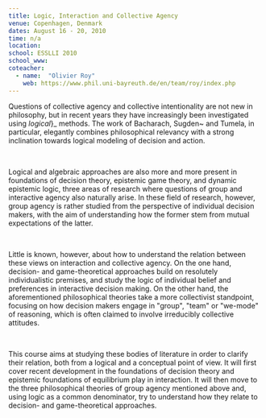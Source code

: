 ```yaml
---
title: Logic, Interaction and Collective Agency
venue: Copenhagen, Denmark
dates: August 16 - 20, 2010 
time: n/a
location: 
school: ESSLLI 2010
school_www:  
coteacher:
  - name:  "Olivier Roy"
    web: https://www.phil.uni-bayreuth.de/en/team/roy/index.php
---
```

Questions of collective agency and collective intentionality are not
new in philosophy, but in recent years they have increasingly been 
investigated using _logical_}_ methods. The work of
Bacharach, Sugden~  and
Tumela, in particular, elegantly combines 
philosophical relevancy with a strong inclination towards logical
modeling of decision and action. 

<br />

Logical and algebraic approaches are also more and more present in
foundations of decision theory,
epistemic game theory, and
dynamic epistemic logic, three areas
of research where questions of group and interactive agency also
naturally arise. In these field of research, however, group agency is
rather studied from the perspective of individual decision makers,
with the aim of understanding how the former stem from mutual
expectations of the latter.

<br />

Little is known, however, about how to understand the relation between these 
views on interaction and collective agency. On the
one hand, decision- and game-theoretical approaches build on
resolutely individualistic premises, and study the logic of individual
belief and preferences in interactive decision making. On the other
hand, the aforementioned philosophical theories take a more
collectivist standpoint, focusing on how decision makers engage in
"group", "team" or "we-mode" of reasoning, which is often claimed to involve irreducibly collective attitudes. 

<br />


This course aims at studying these bodies of literature in order to
clarify their relation, both from a logical and a conceptual point of
view. It will first cover recent development in the foundations of
decision theory and epistemic foundations of
equilibrium play in interaction. It will then move
to the three philosophical theories of group agency mentioned above and,
using logic as a common denominator, try to understand how they relate
to decision- and game-theoretical approaches.

 